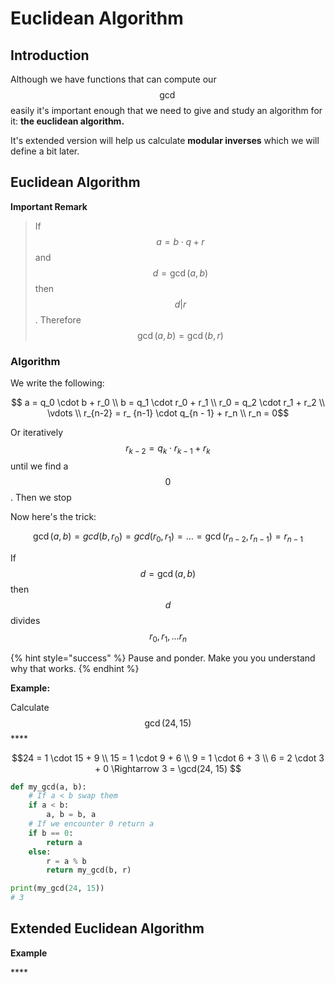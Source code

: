 # Euclidean Algorithm

## Introduction

Although we have functions that can compute our $$\gcd$$easily it's important enough that we need to give and study an algorithm for it: **the euclidean algorithm.** 

It's extended version will help us calculate **modular inverses** which we will define a bit later. 

## Euclidean Algorithm

**Important Remark**

> If $$a = b \cdot q + r$$and $$d = \gcd(a, b)$$ then $$d | r$$. Therefore $$\gcd(a, b) = \gcd(b, r)$$

### Algorithm 

We write the following:

$$ a = q_0 \cdot b + r_0 \\  b = q_1 \cdot r_0 + r_1 \\  r_0 = q_2 \cdot r_1 + r_2 \\  \vdots \\ r_{n-2} = r_ {n-1} \cdot q_{n - 1} + r_n \\ r_n = 0$$ 

Or iteratively $$r_{k-2} = q_k \cdot r_{k-1} + r_k$$ until we find a $$0$$. Then we stop

Now here's the trick: 

$$
\gcd(a, b) = gcd(b, r_0) = gcd(r_0, r_1) = \dots = \gcd(r_{n-2}, r_{n-1}) = r_{n-1}
$$

If $$d = \gcd(a, b)$$ then $$d$$ divides $$r_0, r_1, ... r_n$$

{% hint style="success" %}
Pause and ponder. Make you you understand why that works.
{% endhint %}

**Example:** 

Calculate $$\gcd(24, 15)$$\*\*\*\*

$$24 = 1 \cdot 15 + 9 \\ 15 = 1 \cdot 9 + 6 \\ 9 = 1 \cdot 6 + 3 \\ 6 = 2 \cdot 3 + 0 \Rightarrow 3 = \gcd(24, 15) $$

```python
def my_gcd(a, b):
    # If a < b swap them
    if a < b: 
        a, b = b, a
    # If we encounter 0 return a
    if b == 0: 
        return a
    else:
        r = a % b
        return my_gcd(b, r)

print(my_gcd(24, 15))
# 3
```

## Extended Euclidean Algorithm

**Example**

\*\*\*\*

